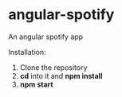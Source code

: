 # angular-spotify
An angular spotify app

Installation: 
1) Clone the repository
2) **cd** into it and **npm install**
3) **npm start**
